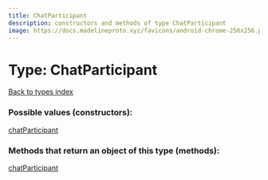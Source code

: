 ```yaml
---
title: ChatParticipant
description: constructors and methods of type ChatParticipant
image: https://docs.madelineproto.xyz/favicons/android-chrome-256x256.png
---
```

# Type: ChatParticipant
[Back to types index](index.md)



### Possible values (constructors):

[chatParticipant](../constructors/chatParticipant.md)  



### Methods that return an object of this type (methods):



[chatParticipant](../constructors/chatParticipant.md)  

